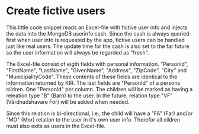 # Create fictive users

This little code snippet reads an Excel-file with fictive user info and injects the data into the MongoDB userinfo cash. Since the cash is always queried first when user info is requested by the app, fictive users can be handled just like real users. The update time for the cash is also set to the far future so the user information will always be regarded as "fresh".

The Excel-file consist of eigth fields with personal information. "PersonId", "FirstName", "LastName", "GivenName", "Address", "ZipCode", "City" and "MunicipalityCode". These contents of these fields are identical to the information returned by KIR. The last fields are "PersonId" of a persons cildren. One "PersonId" per column. The children will be marked as having a releation type "B" (Barn) to the user. In the future, relation type "VF" (Vårdnadshavare För) will be added when needed.

Since this relation is bi-directional, i.e., the child will have a "FA" (Far) and/or "MO" (Mor) relation to the user in it's own user info. Therefor all cildren must also exits as users in the Excel-file.